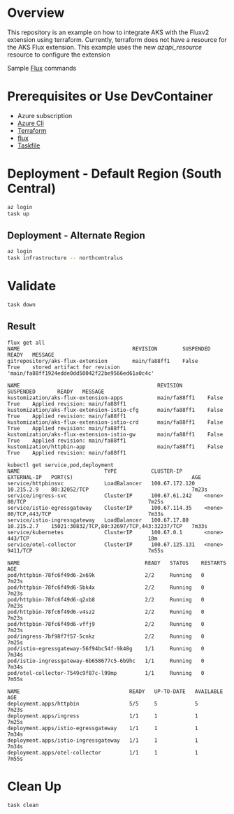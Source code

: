 # Overview

This repository is an example on how to integrate AKS with the Fluxv2 extension using terraform.  Currently, terraform does not have a resource for the AKS Flux extension.  This example uses the new _azapi_resource_ resource to configure the extension

Sample [Flux](./Flux.md) commands 

# Prerequisites or Use DevContainer
* Azure subscription
* [Azure Cli](https://learn.microsoft.com/en-us/cli/azure/install-azure-cli)
* [Terraform](https://developer.hashicorp.com/terraform/downloads)
* [flux](https://fluxcd.io/flux/installation/)
* [Taskfile](https://taskfile.dev/installation)

# Deployment - Default Region (South Central)
```bash
az login 
task up 
```

## Deployment - Alternate Region
```bash
az login 
task infrastructure -- northcentralus
```

# Validate 
```bash
task down 
```

## Result
```
flux get all
NAME                                    REVISION        SUSPENDED       READY   MESSAGE                                                                      
gitrepository/aks-flux-extension        main/fa88ff1    False           True    stored artifact for revision 'main/fa88ff1924edde0dd50042f22be9566ed61a0c4c'

NAME                                            REVISION        SUSPENDED       READY   MESSAGE                        
kustomization/aks-flux-extension-apps           main/fa88ff1    False           True    Applied revision: main/fa88ff1
kustomization/aks-flux-extension-istio-cfg      main/fa88ff1    False           True    Applied revision: main/fa88ff1
kustomization/aks-flux-extension-istio-crd      main/fa88ff1    False           True    Applied revision: main/fa88ff1
kustomization/aks-flux-extension-istio-gw       main/fa88ff1    False           True    Applied revision: main/fa88ff1
kustomization/httpbin-app                       main/fa88ff1    False           True    Applied revision: main/fa88ff1

kubectl get service,pod,deployment
NAME                           TYPE           CLUSTER-IP       EXTERNAL-IP   PORT(S)                                      AGE
service/httpbinsvc             LoadBalancer   100.67.172.120   10.215.2.9    80:32052/TCP                                 7m23s
service/ingress-svc            ClusterIP      100.67.61.242    <none>        80/TCP                                       7m25s
service/istio-egressgateway    ClusterIP      100.67.114.35    <none>        80/TCP,443/TCP                               7m33s
service/istio-ingressgateway   LoadBalancer   100.67.17.80     10.215.2.7    15021:30832/TCP,80:32697/TCP,443:32237/TCP   7m33s
service/kubernetes             ClusterIP      100.67.0.1       <none>        443/TCP                                      18m
service/otel-collector         ClusterIP      100.67.125.131   <none>        9411/TCP                                     7m55s

NAME                                        READY   STATUS    RESTARTS   AGE
pod/httpbin-78fc6f49d6-2x69k                2/2     Running   0          7m23s
pod/httpbin-78fc6f49d6-5bk4x                2/2     Running   0          7m23s
pod/httpbin-78fc6f49d6-q2xb8                2/2     Running   0          7m23s
pod/httpbin-78fc6f49d6-v4sz2                2/2     Running   0          7m23s
pod/httpbin-78fc6f49d6-vffj9                2/2     Running   0          7m23s
pod/ingress-7bf98f7f57-5cnkz                2/2     Running   0          7m25s
pod/istio-egressgateway-56f94bc54f-9k48g    1/1     Running   0          7m34s
pod/istio-ingressgateway-6b658677c5-6b9hc   1/1     Running   0          7m34s
pod/otel-collector-7549c9f87c-l99mp         1/1     Running   0          7m55s

NAME                                   READY   UP-TO-DATE   AVAILABLE   AGE
deployment.apps/httpbin                5/5     5            5           7m23s
deployment.apps/ingress                1/1     1            1           7m25s
deployment.apps/istio-egressgateway    1/1     1            1           7m34s
deployment.apps/istio-ingressgateway   1/1     1            1           7m34s
deployment.apps/otel-collector         1/1     1            1           7m55s
```

# Clean Up
```bash
task clean
```

